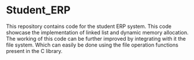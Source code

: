 # Student_ERP
This repository contains code for the student ERP system.
This code showcase the implementation of linked list and dynamic memory allocation. The working of this code can be further improved by integrating with it the file system. Which can easily be done using the file operation functions present in the C library.
